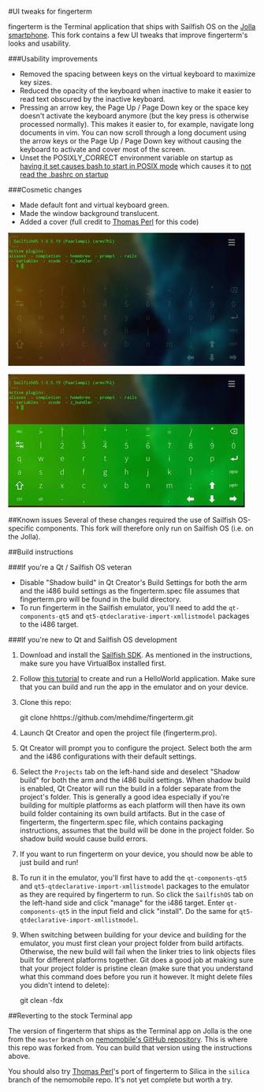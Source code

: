 #UI tweaks for fingerterm

fingerterm is the Terminal application that ships with Sailfish OS on the [Jolla smartphone](http://jolla.com). This fork contains a few UI tweaks that improve fingerterm's looks and usability. 

###Usability improvements
- Removed the spacing between keys on the virtual keyboard to maximize key sizes. 
- Reduced the opacity of the keyboard when inactive to make it easier to read text obscured by the inactive keyboard.
- Pressing an arrow key, the Page Up / Page Down key or the space key doesn't activate the keyboard anymore (but the key press is otherwise processed normally). This makes it easier to, for example, navigate long documents in vim. You can now scroll through a long document using the arrow keys or the Page Up / Page Down key without causing the keyboard to activate and cover most of the screen. 
- Unset the POSIXLY_CORRECT environment variable on startup as [having it set causes bash to start in POSIX mode](http://www.delorie.com/gnu/docs/bash/bashref_62.html#IDX214) which causes it to [not read the .bashrc on startup](http://lists.gnu.org/archive/html/bug-bash/2001-10/msg00117.html)

###Cosmetic changes
- Made default font and virtual keyboard green.
- Made the window background translucent.
- Added a cover (full credit to [Thomas Perl](https://github.com/tph) for this code)

![fingerterm](screenshots/fingerterm.jpg)

![fingerterm virtual keyboard](screenshots/fingerterm-keyboard.jpg)


##Known issues
Several of these changes required the use of Sailfish OS-specific components. This fork will therefore only run on Sailfish OS (i.e. on the Jolla). 

##Build instructions

###If you're a Qt / Sailfish OS veteran

- Disable "Shadow build" in Qt Creator's Build Settings for both the arm and the i486 build settings as the fingerterm.spec file assumes that fingerterm.pro will be found in the build directory.
- To run fingerterm in the Sailfish emulator, you'll need to add the `qt-components-qt5` and `qt5-qtdeclarative-import-xmllistmodel` packages to the i486 target.

###If you're new to Qt and Sailfish OS development

1) Download and install the [Sailfish SDK](https://sailfishos.org/develop.html). As mentioned in the instructions, make sure you have VirtualBox installed first.

2) Follow [this tutorial](https://sailfishos.org/develop-firstapp-article.html) to create and run a HelloWorld application. Make sure that you can build and run the app in the emulator and on your device.

3) Clone this repo:

    git clone hhttps://github.com/mehdime/fingerterm.git
    
4) Launch Qt Creator and open the project file (fingerterm.pro).

5) Qt Creator will prompt you to configure the project. Select both the arm and the i486 configurations with their default settings.

6) Select the `Projects` tab on the left-hand side and deselect "Shadow build" for both the arm and the i486 build settings. When shadow build is enabled, Qt Creator will run the build in a folder separate from the project's folder. This is generally a good idea especially if you're building for multiple platforms as each platform will then have its own build folder containing its own build artifacts. But in the case of fingerterm, the fingerterm.spec file, which contains packaging instructions, assumes that the build will be done in the project folder. So shadow build would cause build errors.

7) If you want to run fingerterm on your device, you should now be able to just build and run! 

8) To run it in the emulator, you'll first have to add the `qt-components-qt5` and `qt5-qtdeclarative-import-xmllistmodel` packages to the emulator as they are required by fingerterm to run. So click the `SailfishOS` tab on the left-hand side and click "manage" for the i486 target. Enter `qt-components-qt5` in the input field and click "install". Do the same for `qt5-qtdeclarative-import-xmllistmodel`.

9) When switching between building for your device and building for the emulator, you must first clean your project folder from build artifacts. Otherwise, the new build will fail when the linker tries to link objects files built for different platforms together. Git does a good job at making sure that your project folder is pristine clean (make sure that you understand what this command does before you run it however. It might delete files you didn't intend to delete):

    git clean -fdx
    
##Reverting to the stock Terminal app

The version of fingerterm that ships as the Terminal app on Jolla is the one from the `master` branch on [nemomobile's GitHub repository](https://github.com/nemomobile/fingerterm). This is where this repo was forked from. You can build that version using the instructions above.

You should also try [Thomas Perl](https://github.com/thp)'s port of fingerterm to Silica in the `silica` branch of the nemomobile repo. It's not yet complete but worth a try.



